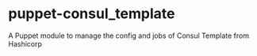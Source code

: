 # puppet-consul_template
A Puppet module to manage the config and jobs of Consul Template from Hashicorp
